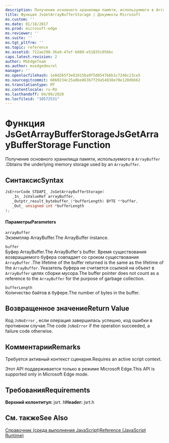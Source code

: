 ```yaml
---
description: Получение основного хранилища памяти, используемого в ArrayBuffer.
title: Функция JsGetArrayBufferStorage | Документы Microsoft
ms.custom: ''
ms.date: 01/18/2017
ms.prod: microsoft-edge
ms.reviewer: ''
ms.suite: ''
ms.tgt_pltfrm: ''
ms.topic: reference
ms.assetid: 712ae298-36a9-47ef-b089-e51835c056bc
caps.latest.revision: 2
author: MSEdgeTeam
ms.author: msedgedevrel
manager: ''
ms.openlocfilehash: 1e8d265f3e81015ba9f5d0547b6b1c7246c23ce5
ms.sourcegitcommit: 6860234c25a8be863b7f29a54838e78e120dbb62
ms.translationtype: MT
ms.contentlocale: ru-RU
ms.lasthandoff: 04/09/2020
ms.locfileid: "10572531"
---
```

# <span data-ttu-id="fe2b2-103">Функция JsGetArrayBufferStorage</span><span class="sxs-lookup"><span data-stu-id="fe2b2-103">JsGetArrayBufferStorage Function</span></span>
<span data-ttu-id="fe2b2-104">Получение основного хранилища памяти, используемого в `ArrayBuffer` .</span><span class="sxs-lookup"><span data-stu-id="fe2b2-104">Obtains the underlying memory storage used by an `ArrayBuffer`.</span></span>  
  
## <span data-ttu-id="fe2b2-105">Синтаксис</span><span class="sxs-lookup"><span data-stu-id="fe2b2-105">Syntax</span></span>  
  
```cpp  
JsErrorCode STDAPI_ JsGetArrayBufferStorage(  
   _In_ JsValueRef arrayBuffer,  
   _Outptr_result_bytebuffer_(*bufferLength) BYTE **buffer,  
   _Out_ unsigned int *bufferLength  
);  
```  
  
#### <span data-ttu-id="fe2b2-106">Параметры</span><span class="sxs-lookup"><span data-stu-id="fe2b2-106">Parameters</span></span>  
 `arrayBuffer`  
 <span data-ttu-id="fe2b2-107">Экземпляр ArrayBuffer.</span><span class="sxs-lookup"><span data-stu-id="fe2b2-107">The ArrayBuffer instance.</span></span>  
  
 `buffer`  
 <span data-ttu-id="fe2b2-108">Буфер ArrayBuffer.</span><span class="sxs-lookup"><span data-stu-id="fe2b2-108">The ArrayBuffer's buffer.</span></span> <span data-ttu-id="fe2b2-109">Время существования возвращаемого буфера совпадает со сроком существования `ArrayBuffer` .</span><span class="sxs-lookup"><span data-stu-id="fe2b2-109">The lifetime of the buffer returned is the same as the lifetime of the `ArrayBuffer`.</span></span> <span data-ttu-id="fe2b2-110">Указатель буфера не считается ссылкой на объект в `ArrayBuffer` целях сборки мусора.</span><span class="sxs-lookup"><span data-stu-id="fe2b2-110">The buffer pointer does not count as a reference to the `ArrayBuffer` for the purpose of garbage collection.</span></span>  
  
 `bufferLength`  
 <span data-ttu-id="fe2b2-111">Количество байтов в буфере.</span><span class="sxs-lookup"><span data-stu-id="fe2b2-111">The number of bytes in the buffer.</span></span>  
  
## <span data-ttu-id="fe2b2-112">Возвращенное значение</span><span class="sxs-lookup"><span data-stu-id="fe2b2-112">Return Value</span></span>  
 <span data-ttu-id="fe2b2-113">Код `JsNoError` , если операция завершилась успешно, код ошибки в противном случае.</span><span class="sxs-lookup"><span data-stu-id="fe2b2-113">The code `JsNoError` if the operation succeeded, a failure code otherwise.</span></span>  
  
## <span data-ttu-id="fe2b2-114">Комментарии</span><span class="sxs-lookup"><span data-stu-id="fe2b2-114">Remarks</span></span>  
 <span data-ttu-id="fe2b2-115">Требуется активный контекст сценария.</span><span class="sxs-lookup"><span data-stu-id="fe2b2-115">Requires an active script context.</span></span>  
  
 <span data-ttu-id="fe2b2-116">Этот API поддерживается только в режиме Microsoft Edge.</span><span class="sxs-lookup"><span data-stu-id="fe2b2-116">This API is supported only in Microsoft Edge mode.</span></span>  
  
## <span data-ttu-id="fe2b2-117">Требования</span><span class="sxs-lookup"><span data-stu-id="fe2b2-117">Requirements</span></span>  
 <span data-ttu-id="fe2b2-118">**Верхний колонтитул:** jsrt. h</span><span class="sxs-lookup"><span data-stu-id="fe2b2-118">**Header:** jsrt.h</span></span>  
  
## <span data-ttu-id="fe2b2-119">См. также</span><span class="sxs-lookup"><span data-stu-id="fe2b2-119">See Also</span></span>  
 [<span data-ttu-id="fe2b2-120">Справочник (среда выполнения JavaScript)</span><span class="sxs-lookup"><span data-stu-id="fe2b2-120">Reference (JavaScript Runtime)</span></span>](../chakra-hosting/reference-javascript-runtime.md)